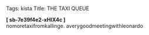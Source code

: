 Tags: kista
Title: THE TAXI QUEUE
  
**[ sb-7e39f4e2-xHIX4c ]**  
nomoretaxifromkallinge. averygoodmeetingwithleonardo